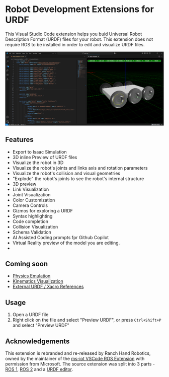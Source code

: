 # Robot Development Extensions for URDF
This Visual Studio Code extension helps you buid Universal Robot Description Format (URDF) files for your robot. This extension does not require ROS to be installed in order to edit and visualize URDF files.

![URDF Preview](media/URDF_Preview.png)

## Features
- Export to Isaac Simulation
- 3D inline Preview of URDF files
- Visualize the robot in 3D
- Visualize the robot's joints and links axis and rotation parameters
- Visualize the robot's collision and visual geometries
- "Explode" the robot's joints to see the robot's internal structure
- 3D preview
- Link Visualization
- Joint Visualization
- Color Customization
- Camera Controls
- Gizmos for exploring a URDF
- Syntax highlighting
- Code completion
- Collision Visualization
- Schema Validation
- AI Assisted Coding prompts fpr Github Copilot
- Virtual Reality preview of the model you are editing.
- 
## Coming soon
- [Physics Emulation](https://github.com/ranchhandrobotics/vscode_urdf/issues/4)
- [Kinematics Visualization](https://github.com/ranchhandrobotics/vscode_urdf/issues/5)
- [External URDF / Xacro References](https://github.com/ranchhandrobotics/vscode_urdf/issues/6)

## Usage
1. Open a URDF file
2. Right click on the file and select "Preview URDF", or press `Ctrl+Shift+P` and select "Preview URDF"




## Acknowledgements
This extension is rebranded and re-released by Ranch Hand Robotics, owned by the maintainer of the [ms-iot VSCode ROS Extension](https://github.com/ms-iot/vscode-ros) with permission from Microsoft. The source extension was split into 3 parts - [ROS 1](https://ranchhandrobotics.github.io/rde-ros-1/), [ROS 2](https://ranchhandrobotics.github.io/rde-ros-2/) and a [URDF editor](https://ranchhandrobotics.github.io/rde-urdf/).

